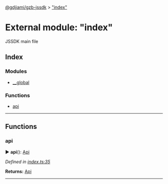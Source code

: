 [@gdjiami/gzb-jssdk](../README.md) > ["index"](../modules/_index_.md)



# External module: "index"


JSSDK main file

## Index

### Modules

* [__global](_index_.__global.md)


### Functions

* [api](_index_.md#api)



---
## Functions
<a id="api"></a>

###  api

► **api**(): [Api](../classes/_api_.api.md)




*Defined in [index.ts:35](https://github.com/GDJiaMi/gzb-jssdk/blob/38ff667/src/index.ts#L35)*





**Returns:** [Api](../classes/_api_.api.md)





___


